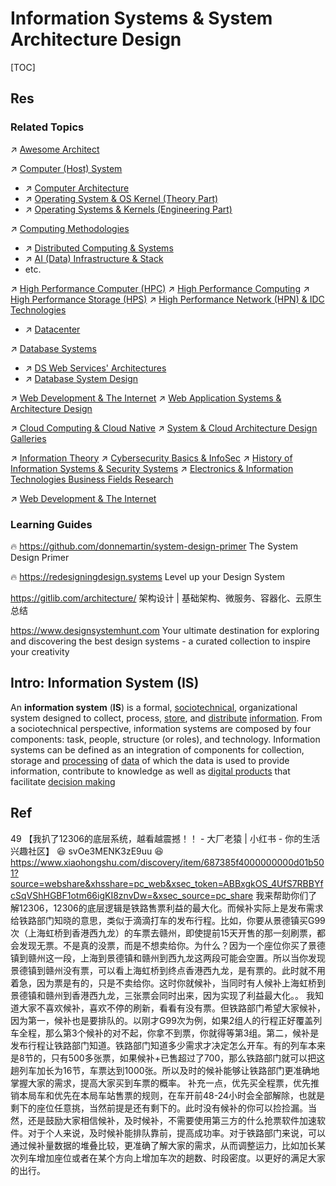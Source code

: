 # Information Systems & System Architecture Design

[TOC]



## Res
### Related Topics
↗ [Awesome Architect](../Software%20Engineering/🏇%20Galleries%20&%20Awesome%20SE/Awesome%20Architect.md)

↗ [Computer (Host) System](../🔑%20CS%20Core/👷🏾‍♂️%20Computer%20(Host)%20System/Computer%20(Host)%20System.md)
- ↗ [Computer Architecture](../🔑%20CS%20Core/👷🏾‍♂️%20Computer%20(Host)%20System/Computer%20Architecture/Computer%20Architecture.md)
- ↗ [Operating System & OS Kernel (Theory Part)](../🔑%20CS%20Core/👷🏾‍♂️%20Computer%20(Host)%20System/Operating%20System%20&%20OS%20Kernel%20(Theory%20Part)/Operating%20System%20&%20OS%20Kernel%20(Theory%20Part).md)
- ↗ [Operating Systems & Kernels (Engineering Part)](../🔑%20CS%20Core/🥷🏼%20Operating%20Systems%20&%20Kernels%20(Engineering%20Part)/Operating%20Systems%20&%20Kernels%20(Engineering%20Part).md)

↗ [Computing Methodologies](../🧠%20Computing%20Methodologies/Computing%20Methodologies.md)
- ↗ [Distributed Computing & Systems](../🧠%20Computing%20Methodologies/Distributed%20Computing%20&%20Systems/Distributed%20Computing%20&%20Systems.md)
- ↗ [AI (Data) Infrastructure & Stack](../🧠%20Computing%20Methodologies/👽%20Artificial%20Intelligence/🏗️%20AI%20(Data)%20Infrastructure%20&%20Stack/AI%20(Data)%20Infrastructure%20&%20Stack.md)
- etc.

↗ [High Performance Computer (HPC)](../🧠%20Computing%20Methodologies/⚡️%20High%20Performance%20Computing/High%20Performance%20Computer%20(HPC).md)
↗ [High Performance Computing](../🧠%20Computing%20Methodologies/⚡️%20High%20Performance%20Computing/High%20Performance%20Computing.md)
↗ [High Performance Storage (HPS)](../🔑%20CS%20Core/🍕%20Computer%20Storage%20&%20Database%20Systems/🚀%20High%20Performance%20Storage%20(HPS)/High%20Performance%20Storage%20(HPS).md)
↗ [High Performance Network (HPN) & IDC Technologies](../🔑%20CS%20Core/🏎️%20Computer%20Networking%20and%20Communication/🚀%20High%20Performance%20Network%20(HPN)%20&%20IDC%20Technologies/High%20Performance%20Network%20(HPN)%20&%20IDC%20Technologies.md)
- ↗ [Datacenter](../🔑%20CS%20Core/🍕%20Computer%20Storage%20&%20Database%20Systems/🚀%20High%20Performance%20Storage%20(HPS)/Datacenter.md)

↗ [Database Systems](../🔑%20CS%20Core/🍕%20Computer%20Storage%20&%20Database%20Systems/Database%20Systems/Database%20Systems.md)
- ↗ [DS Web Services' Architectures](../🔑%20CS%20Core/🍕%20Computer%20Storage%20&%20Database%20Systems/Database%20Systems/DS%20Web%20Services'%20Architectures.md)
- ↗ [Database System Design](../🔑%20CS%20Core/🍕%20Computer%20Storage%20&%20Database%20Systems/Database%20Systems/⚜️%20Database%20System%20Design/Database%20System%20Design.md)

↗ [Web Development & The Internet](../Software%20Engineering/☝️%20Application%20Software%20Engineering/🕸️%20Web%20Development%20&%20The%20Internet/Web%20Development%20&%20The%20Internet.md)
↗ [Web Application Systems & Architecture Design](../Software%20Engineering/☝️%20Application%20Software%20Engineering/🕸️%20Web%20Development%20&%20The%20Internet/Web%20Application%20Systems%20&%20Architecture%20Design/Web%20Application%20Systems%20&%20Architecture%20Design.md)

↗ [Cloud Computing & Cloud Native](../Software%20Engineering/☁️%20Cloud%20Computing%20&%20Cloud%20Native/Cloud%20Computing%20&%20Cloud%20Native.md)
↗ [System & Cloud Architecture Design Galleries](../Software%20Engineering/🏇%20Galleries%20&%20Awesome%20SE/System%20&%20Cloud%20Architecture%20Design%20Galleries/System%20&%20Cloud%20Architecture%20Design%20Galleries.md)

↗ [Information Theory](../🧮%20Mathematics/🧐%20Information%20Theory/Information%20Theory.md)
↗ [Cybersecurity Basics & InfoSec](../CyberSecurity/🏰%20Cybersecurity%20Basics%20&%20InfoSec/Cybersecurity%20Basics%20&%20InfoSec.md)
↗ [History of Information Systems & Security Systems](../CyberSecurity/History%20of%20Information%20Systems%20&%20Security%20Systems.md)
↗ [Electronics & Information Technologies Business Fields Research](../🗺%20CS%20Overview/Electronics%20&%20Information%20Technologies%20Business%20Fields%20Research/Electronics%20&%20Information%20Technologies%20Business%20Fields%20Research.md)

↗ [Web Development & The Internet](../Software%20Engineering/☝️%20Application%20Software%20Engineering/🕸️%20Web%20Development%20&%20The%20Internet/Web%20Development%20&%20The%20Internet.md)


### Learning Guides
🔥 https://github.com/donnemartin/system-design-primer
The System Design Primer

🔥 https://redesigningdesign.systems
Level up your Design System

https://gitlib.com/architecture/
架构设计 | 基础架构、微服务、容器化、云原生总结

https://www.designsystemhunt.com
Your ultimate destination for exploring and discovering the best design systems - a curated collection to inspire your creativity



## Intro: Information System (IS)
An **information system** (**IS**) is a formal, [sociotechnical](https://en.wikipedia.org/wiki/Sociotechnical "Sociotechnical"), organizational system designed to collect, process, [store](https://en.wikipedia.org/wiki/Information_storage "Information storage"), and [distribute](https://en.wikipedia.org/wiki/Information_distribution "Information distribution") [information](https://en.wikipedia.org/wiki/Information "Information"). From a sociotechnical perspective, information systems are composed by four components: task, people, structure (or roles), and technology. Information systems can be defined as an integration of components for collection, storage and [processing](https://en.wikipedia.org/wiki/Data_processing "Data processing") of [data](https://en.wikipedia.org/wiki/Data "Data") of which the data is used to provide information, contribute to knowledge as well as [digital products](https://en.wikipedia.org/wiki/Digital_product "Digital product") that facilitate [decision making](https://en.wikipedia.org/wiki/Decision_making "Decision making")



## Ref
[Information Systems for Business and Beyond]: https://opentextbook.site/informationsystems2019/front-matter/title-page-information-systems-introduction/

[Information system]: https://en.wikipedia.org/wiki/Information_system

[information systems (IS)]: https://www.techtarget.com/whatis/definition/IS-information-system-or-information-services

[information system - NIST]: https://csrc.nist.gov/glossary/term/information_system

49 【我扒了12306的底层系统，越看越震撼！！ - 大厂老猿 | 小红书 - 你的生活兴趣社区】 😆 svOe3MENK3zE9uu 😆 https://www.xiaohongshu.com/discovery/item/687385f4000000000d01b501?source=webshare&xhsshare=pc_web&xsec_token=ABBxgkOS_4UfS7RBBYfcSqVShHGBF1otm66igKI8znvDw=&xsec_source=pc_share
我来帮助你们了解12306，12306的底层逻辑是铁路售票利益的最大化。而候补实际上是发布需求给铁路部门知晓的意思，类似于滴滴打车的发布行程。比如，你要从景德镇买G99次（上海虹桥到香港西九龙）的车票去赣州，即使提前15天开售的那一刻刷票，都会发现无票。不是真的没票，而是不想卖给你。为什么？因为一个座位你买了景德镇到赣州这一段，上海到景德镇和赣州到西九龙这两段可能会空置。所以当你发现景德镇到赣州没有票，可以看上海虹桥到终点香港西九龙，是有票的。此时就不用着急，因为票是有的，只是不卖给你。这时你就候补，当同时有人候补上海虹桥到景德镇和赣州到香港西九龙，三张票会同时出来，因为实现了利益最大化。。
我知道大家不喜欢候补，喜欢不停的刷新，看看有没有票。但铁路部门希望大家候补，因为第一，候补也是要排队的。以刚才G99次为例，如果2组人的行程正好覆盖列车全程，那么第3个候补的对不起，你拿不到票，你就得等第3组。第二，候补是发布行程让铁路部门知道。铁路部门知道多少需求才决定怎么开车。有的列车本来是8节的，只有500多张票，如果候补+已售超过了700，那么铁路部门就可以把这趟列车加长为16节，车票达到1000张。所以及时的候补能够让铁路部门更准确地掌握大家的需求，提高大家买到车票的概率。
补充一点，优先买全程票，优先推销本局车和优先在本局车站售票的规则，在车开前48-24小时会全部解除，也就是剩下的座位任意挑，当然前提是还有剩下的。此时没有候补的你可以捡捡漏。当然，还是鼓励大家相信候补，及时候补，不需要使用第三方的什么抢票软件加速软件。对于个人来说，及时候补能排队靠前，提高成功率。对于铁路部门来说，可以通过候补量数据的堆叠比较，更准确了解大家的需求，从而调整运力，比如加长某次列车增加座位或者在某个方向上增加车次的趟数、时段密度。以更好的满足大家的出行。